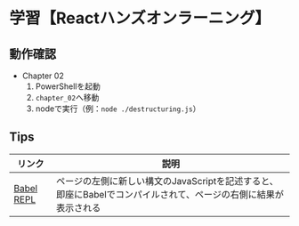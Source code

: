 # 学習【Reactハンズオンラーニング】

## 動作確認

- Chapter 02
  1. PowerShellを起動
  2. `chapter_02`へ移動
  3. nodeで実行（例：`node ./destructuring.js`）

## Tips

|リンク|説明|
|---|---|
|[Babel REPL](https://babeljs.io/repl)|ページの左側に新しい構文のJavaScriptを記述すると、即座にBabelでコンパイルされて、ページの右側に結果が表示される|
